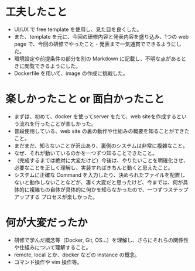 # 工夫したこと

- UI/UX で free template を使用し、見た目を良くした。  
- また、template を元に、今回の研修内容と発表内容を盛り込み、1つの web page で、今回の研修でやったこと・発表まで一気通貫でできるようにした。
- 環境設定や前提条件の部分を別の Markdown に記載し、不明な点があるときに閲覧できるようにした。  
- Dockerfile を用いて、image の作成に挑戦した。


# 楽しかったこと or 面白かったこと

- まずは、初めて、docker を使ってserver をたて、web siteを作成するという流れを行ったことが楽しかった。
- 普段使用している、web site の裏の動作や仕組みの概要を知ることができたこと。
- まだまだ、知らないことが沢山あり、裏側のシステムは非常に複雑なこと。
- なぜ、それが動いているのかを一つずつ知ることできたこと。
- （完成するまでは絶対に大変だけど）今後は、やりたいことを明確化させ、必要なことを正しく理解し、実装すればきちんと動くと思えたこと。
- システムに正確な Command を入力したり、決められたファイルを配置しないと動作しないことなどが、凄く大変だと思ったけど、今までは、何が具体的に複雑もの自体が具体的に何かを知らなかったので、一つずつステップアップする
プロセスが楽しかった。

# 何が大変だったか  

- 研修で学んだ概念等（Docker, Git, OS...）を理解し、さらにそれらの関係性や仕組みについて理解すること。
- remote, local とか、docker などの instance の概念。
- コマンド操作や vim 操作等。

